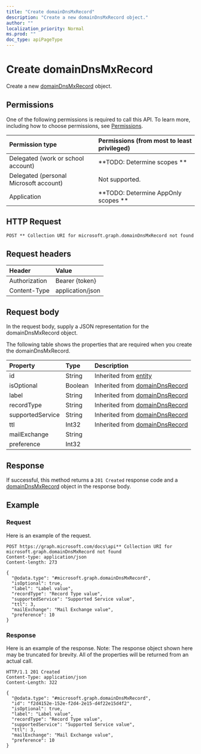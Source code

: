 ```yaml
---
title: "Create domainDnsMxRecord"
description: "Create a new domainDnsMxRecord object."
author: ""
localization_priority: Normal
ms.prod: ""
doc_type: apiPageType
---
```


# Create domainDnsMxRecord

Create a new [domainDnsMxRecord](../resources/domaindnsmxrecord.md) object.

## Permissions
One of the following permissions is required to call this API. To learn more, including how to choose permissions, see [Permissions](/concepts/permissions-reference.md).

|Permission type|Permissions (from most to least privileged)|
|:---|:---|
|Delegated (work or school account)|**TODO: Determine scopes **|
|Delegated (personal Microsoft account)|Not supported.|
|Application|**TODO: Determine AppOnly scopes **|

## HTTP Request
<!-- {
  "blockType": "ignored"
}
-->
``` http
POST ** Collection URI for microsoft.graph.domainDnsMxRecord not found
```

## Request headers
|Header|Value|
|:---|:---|
|Authorization|Bearer {token}|
|Content-Type|application/json|

## Request body
In the request body, supply a JSON representation for the domainDnsMxRecord object.

The following table shows the properties that are required when you create the domainDnsMxRecord.

|Property|Type|Description|
|:---|:---|:---|
|id|String| Inherited from [entity](../resources/entity.md)|
|isOptional|Boolean| Inherited from [domainDnsRecord](../resources/domainDnsRecord.md)|
|label|String| Inherited from [domainDnsRecord](../resources/domainDnsRecord.md)|
|recordType|String| Inherited from [domainDnsRecord](../resources/domainDnsRecord.md)|
|supportedService|String| Inherited from [domainDnsRecord](../resources/domainDnsRecord.md)|
|ttl|Int32| Inherited from [domainDnsRecord](../resources/domainDnsRecord.md)|
|mailExchange|String||
|preference|Int32||



## Response
If successful, this method returns a `201 Created` response code and a [domainDnsMxRecord](../resources/domaindnsmxrecord.md) object in the response body.

## Example

### Request
Here is an example of the request.
<!-- {
  "blockType": "request",
  "name": "create_domaindnsmxrecord_from_"
}
-->
``` http
POST https://graph.microsoft.com/docs\api** Collection URI for microsoft.graph.domainDnsMxRecord not found
Content-type: application/json
Content-length: 273

{
  "@odata.type": "#microsoft.graph.domainDnsMxRecord",
  "isOptional": true,
  "label": "Label value",
  "recordType": "Record Type value",
  "supportedService": "Supported Service value",
  "ttl": 3,
  "mailExchange": "Mail Exchange value",
  "preference": 10
}
```

### Response
Here is an example of the response. Note: The response object shown here may be truncated for brevity. All of the properties will be returned from an actual call.
<!-- {
  "blockType": "response",
  "truncated": true,
  "@odata.type": "microsoft.graph.domaindnsmxrecord"
}
-->
``` http
HTTP/1.1 201 Created
Content-Type: application/json
Content-Length: 322

{
  "@odata.type": "#microsoft.graph.domainDnsMxRecord",
  "id": "f2d4152e-152e-f2d4-2e15-d4f22e15d4f2",
  "isOptional": true,
  "label": "Label value",
  "recordType": "Record Type value",
  "supportedService": "Supported Service value",
  "ttl": 3,
  "mailExchange": "Mail Exchange value",
  "preference": 10
}
```

